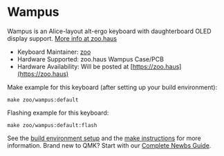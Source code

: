# Wampus

Wampus is an Alice-layout alt-ergo keyboard with daughterboard OLED display support. [More info at zoo.haus](https://zoo.haus)

* Keyboard Maintainer: [zoo](https://github.com/0z00)
* Hardware Supported: zoo.haus Wampus Case/PCB
* Hardware Availability: Will be posted at [https://zoo.haus](https://zoo.haus)

Make example for this keyboard (after setting up your build environment):

    make zoo/wampus:default

Flashing example for this keyboard:

    make zoo/wampus:default:flash

See the [build environment setup](https://docs.qmk.fm/#/getting_started_build_tools) and the [make instructions](https://docs.qmk.fm/#/getting_started_make_guide) for more information. Brand new to QMK? Start with our [Complete Newbs Guide](https://docs.qmk.fm/#/newbs).
